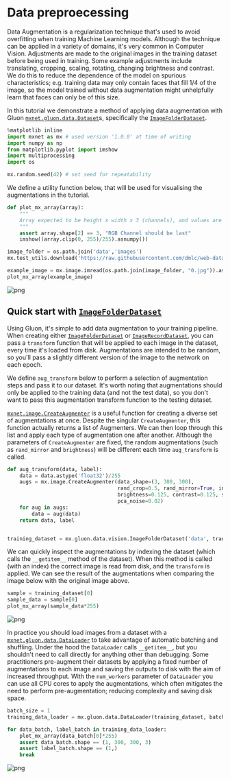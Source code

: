# Data preproecessing

Data Augmentation is a regularization technique that's used to avoid overfitting when training Machine Learning models. Although the technique can be applied in a variety of domains, it's very common in Computer Vision. Adjustments are made to the original images in the training dataset before being used in training. Some example adjustments include translating, cropping, scaling, rotating, changing brightness and contrast. We do this to reduce the dependence of the model on spurious characteristics; e.g. training data may only contain faces that fill 1/4 of the image, so the model trained without data augmentation might unhelpfully learn that faces can only be of this size.

In this tutorial we demonstrate a method of applying data augmentation with Gluon [`mxnet.gluon.data.Dataset`](https://mxnet.incubator.apache.org/api/python/gluon/data.html#mxnet.gluon.data.Dataset)s, specifically the [`ImageFolderDataset`](https://mxnet.incubator.apache.org/api/python/gluon/data.html#mxnet.gluon.data.vision.datasets.ImageFolderDataset).

```python
%matplotlib inline
import mxnet as mx # used version '1.0.0' at time of writing
import numpy as np
from matplotlib.pyplot import imshow
import multiprocessing
import os

mx.random.seed(42) # set seed for repeatability
```

We define a utility function below, that will be used for visualising the augmentations in the tutorial.


```python
def plot_mx_array(array):
    """
    Array expected to be height x width x 3 (channels), and values are floats between 0 and 255.
    """
    assert array.shape[2] == 3, "RGB Channel should be last"
    imshow((array.clip(0, 255)/255).asnumpy())
```

```python
image_folder = os.path.join('data','images')
mx.test_utils.download('https://raw.githubusercontent.com/dmlc/web-data/master/mxnet/doc/tutorials/data_aug/inputs/0.jpg', dirname=image_folder)
```

```python
example_image = mx.image.imread(os.path.join(image_folder, "0.jpg")).astype("float32")
plot_mx_array(example_image)
```


![png](https://raw.githubusercontent.com/dmlc/web-data/master/mxnet/doc/tutorials/data_aug/outputs/use/output_5_0.png)<!--notebook-skip-line-->


## Quick start with [`ImageFolderDataset`](https://mxnet.incubator.apache.org/api/python/gluon/data.html#mxnet.gluon.data.vision.datasets.ImageFolderDataset)

Using Gluon, it's simple to add data augmentation to your training pipeline. When creating either [`ImageFolderDataset`](https://mxnet.incubator.apache.org/api/python/gluon/data.html#mxnet.gluon.data.vision.datasets.ImageFolderDataset) or [`ImageRecordDataset`](https://mxnet.incubator.apache.org/api/python/gluon/data.html#mxnet.gluon.data.vision.datasets.ImageRecordDataset), you can pass a `transform` function that will be applied to each image in the dataset, every time it's loaded from disk. Augmentations are intended to be random, so you'll pass a slightly different version of the image to the network on each epoch.

We define `aug_transform` below to perform a selection of augmentation steps and pass it to our dataset. It's worth noting that augmentations should only be applied to the training data (and not the test data), so you don't want to pass this augmentation transform function to the testing dataset.

[`mxnet.image.CreateAugmenter`](https://mxnet.incubator.apache.org/api/python/image/image.html?highlight=createaugmenter#mxnet.image.CreateAugmenter) is a useful function for creating a diverse set of augmentations at once. Despite the singular `CreateAugmenter`, this function actually returns a list of Augmenters. We can then loop through this list and apply each type of augmentation one after another. Although the parameters of `CreateAugmenter` are fixed, the random augmentations (such as `rand_mirror` and `brightness`) will be different each time `aug_transform` is called.


```python
def aug_transform(data, label):
    data = data.astype('float32')/255
    augs = mx.image.CreateAugmenter(data_shape=(3, 300, 300),
                                    rand_crop=0.5, rand_mirror=True, inter_method=10,
                                    brightness=0.125, contrast=0.125, saturation=0.125,
                                    pca_noise=0.02)
    for aug in augs:
        data = aug(data)
    return data, label


training_dataset = mx.gluon.data.vision.ImageFolderDataset('data', transform=aug_transform)
```


We can quickly inspect the augmentations by indexing the dataset (which calls the `__getitem__` method of the dataset). When this method is called (with an index) the correct image is read from disk, and the `transform` is applied. We can see the result of the augmentations when comparing the image below with the original image above.


```python
sample = training_dataset[0]
sample_data = sample[0]
plot_mx_array(sample_data*255)
```


![png](https://raw.githubusercontent.com/dmlc/web-data/master/mxnet/doc/tutorials/data_aug/outputs/use/output_10_0.png)<!--notebook-skip-line-->


In practice you should load images from a dataset with a [`mxnet.gluon.data.DataLoader`](https://mxnet.incubator.apache.org/api/python/gluon/data.html?highlight=dataloader#mxnet.gluon.data.DataLoader) to take advantage of automatic batching and shuffling. Under the hood the `DataLoader` calls `__getitem__`, but you shouldn't need to call directly for anything other than debugging. Some practitioners pre-augment their datasets by applying a fixed number of augmentations to each image and saving the outputs to disk with the aim of increased throughput. With the `num_workers` parameter of `DataLoader` you can use all CPU cores to apply the augmentations, which often mitigates the need to perform pre-augmentation; reducing complexity and saving disk space.


```python
batch_size = 1
training_data_loader = mx.gluon.data.DataLoader(training_dataset, batch_size=1, shuffle=True)

for data_batch, label_batch in training_data_loader:
    plot_mx_array(data_batch[0]*255)
    assert data_batch.shape == (1, 300, 300, 3)
    assert label_batch.shape == (1,)
    break
```


![png](https://raw.githubusercontent.com/dmlc/web-data/master/mxnet/doc/tutorials/data_aug/outputs/use/output_12_1.png)<!--notebook-skip-line-->

